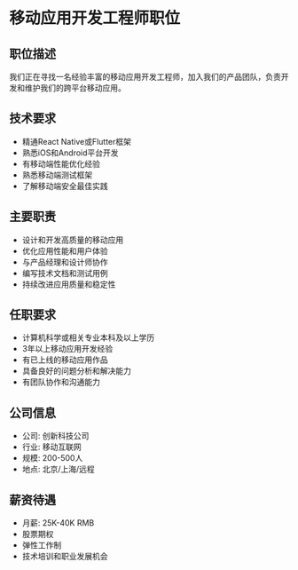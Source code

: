 # 移动应用开发工程师职位

## 职位描述
我们正在寻找一名经验丰富的移动应用开发工程师，加入我们的产品团队，负责开发和维护我们的跨平台移动应用。

## 技术要求
- 精通React Native或Flutter框架
- 熟悉iOS和Android平台开发
- 有移动端性能优化经验
- 熟悉移动端测试框架
- 了解移动端安全最佳实践

## 主要职责
- 设计和开发高质量的移动应用
- 优化应用性能和用户体验
- 与产品经理和设计师协作
- 编写技术文档和测试用例
- 持续改进应用质量和稳定性

## 任职要求
- 计算机科学或相关专业本科及以上学历
- 3年以上移动应用开发经验
- 有已上线的移动应用作品
- 具备良好的问题分析和解决能力
- 有团队协作和沟通能力

## 公司信息
- 公司: 创新科技公司
- 行业: 移动互联网
- 规模: 200-500人
- 地点: 北京/上海/远程

## 薪资待遇
- 月薪: 25K-40K RMB
- 股票期权
- 弹性工作制
- 技术培训和职业发展机会
